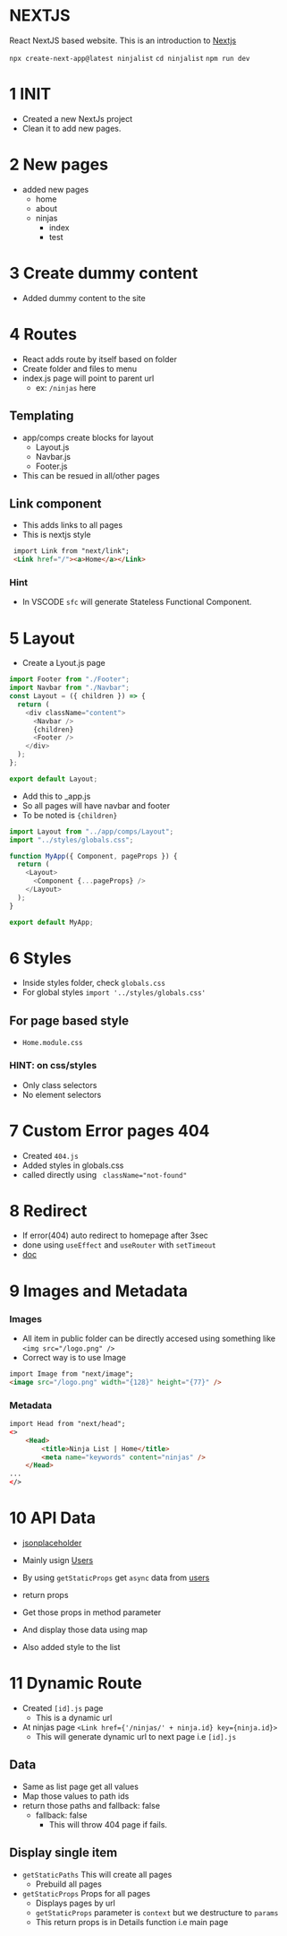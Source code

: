 # NEXTJS

React NextJS based website. This is an introduction to [Nextjs](https://nextjs.org/docs/getting-started)

`npx create-next-app@latest ninjalist`
`cd ninjalist`
`npm run dev`

# 1 INIT

- Created a new NextJs project
- Clean it to add new pages.

# 2 New pages

- added new pages
  - home
  - about
  - ninjas
    - index
    - test

# 3 Create dummy content

- Added dummy content to the site

# 4 Routes

- React adds route by itself based on folder
- Create folder and files to menu
- index.js page will point to parent url
  - ex: `/ninjas` here

## Templating

- app/comps create blocks for layout
  - Layout.js
  - Navbar.js
  - Footer.js
- This can be resued in all/other pages

## Link component

- This adds links to all pages
- This is nextjs style

```html
 import Link from "next/link";
 <Link href="/"><a>Home</a></Link>
```

### Hint

- In VSCODE `sfc` will generate Stateless Functional Component.

# 5 Layout

- Create a Lyout.js page

```js
import Footer from "./Footer";
import Navbar from "./Navbar";
const Layout = ({ children }) => {
  return (
    <div className="content">
      <Navbar />
      {children}
      <Footer />
    </div>
  );
};

export default Layout;
```

- Add this to \_app.js
- So all pages will have navbar and footer
- To be noted is `{children}`

```js
import Layout from "../app/comps/Layout";
import "../styles/globals.css";

function MyApp({ Component, pageProps }) {
  return (
    <Layout>
      <Component {...pageProps} />
    </Layout>
  );
}

export default MyApp;
```

# 6 Styles

- Inside styles folder, check `globals.css`
- For global styles `import '../styles/globals.css'`

## For page based style

- `Home.module.css`

### HINT: on css/styles

- Only class selectors
- No element selectors

# 7 Custom Error pages 404

- Created `404.js`
- Added styles in globals.css
- called directly using ` className="not-found"`

# 8 Redirect

- If error(404) auto redirect to homepage after 3sec
- done using `useEffect` and `useRouter` with `setTimeout`
- [doc](https://nextjs.org/docs/api-reference/next/router#router-object)

# 9 Images and Metadata

### Images

- All item in public folder can be directly accesed using something like `<img src="/logo.png" />`
- Correct way is to use Image

```html
import Image from "next/image";
<image src="/logo.png" width="{128}" height="{77}" />
```

### Metadata

```html
import Head from "next/head";
<>
    <Head>
        <title>Ninja List | Home</title>
        <meta name="keywords" content="ninjas" />
    </Head>
...
</>
```

# 10 API Data

- [jsonplaceholder](https://jsonplaceholder.typicode.com/guide/)
- Mainly usign [Users](https://jsonplaceholder.typicode.com/users)

- By using `getStaticProps` get `async` data from [users](https://jsonplaceholder.typicode.com/users)
- return props

- Get those props in method parameter
- And display those data using map
- Also added style to the list

# 11 Dynamic Route

- Created `[id].js` page
  - This is a dynamic url
- At ninjas page `<Link href={'/ninjas/' + ninja.id} key={ninja.id}>`
  - This will generate dynamic url to next page i.e `[id].js`

## Data

- Same as list page get all values
- Map those values to path ids
- return those paths and fallback: false
  - fallback: false
    - This will throw 404 page if fails.

## Display single item

- `getStaticPaths` This will create all pages
  - Prebuild all pages
- `getStaticProps` Props for all pages
  - Displays pages by url
  - `getStaticProps` parameter is `context` but we destructure to `params`
  - This return props is in Details function i.e main page

#

